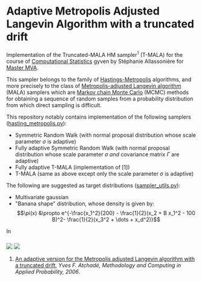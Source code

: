 # Adaptive Metropolis Adjusted Langevin Algorithm with a truncated drift
Implementation of the Truncated-MALA HM sampler<sup>1</sup> (T-MALA) for the course of [Computational Statistics](https://sites.google.com/site/stephanieallassonniere/enseignements/methodes-mcmc-et-applications) gyven by Stéphanie Allassonière for [Master MVA](https://www.master-mva.com).

This sampler belongs to the family of [Hastings-Metropolis](https://en.wikipedia.org/wiki/Metropolis–Hastings_algorithm) algorithms, and more precisely to the class of [Metropolis-adjusted Langevin algorithm](https://en.wikipedia.org/wiki/Metropolis-adjusted_Langevin_algorithm) (MALA) samplers which are [Markov chain Monte Carlo](https://en.wikipedia.org/wiki/Markov_chain_Monte_Carlo) (MCMC) methods for obtaining a sequence of random samples from a probability distribution from which direct sampling is difficult.

This repository notably contains implementation of the following samplers ([hasting_metropolis.py](./hasting_metropolis.py)):
- Symmetric Random Walk (with normal proposal distribution whose scale parameter $\sigma$ is adaptive)
- Fully adaptive Symmetric Random Walk (with normal proposal distribution whose scale parameter $\sigma$ _and_ covariance matrix $\Gamma$ are adaptive)
- Fully adaptive T-MALA (implementation of [1])
- T-MALA (same as above except only the scale parameter $\sigma$ is adaptive)

The following are suggested as target distributions ([sampler_utils.py](/utils/sampler_utils.py)):
- Multivariate gaussian
- "Banana shape" distribution, whose density is given by:
$$\pi(x) &\propto e^{-\frac{x_1^2}{200} - \frac{1}{2}(x_2 + B x_1^2 - 100 B)^2- \frac{1}{2}(x_3^2 + \dots + x_d^2)}$$

In
### 
![](animations/gaussian.gif)
![](animations/banana.gif)


1. [An adaptive version for the Metropolis adjusted Langevin algorithm with a truncated drift](http://dept.stat.lsa.umich.edu/~yvesa/atmala.pdf), _Yves F. Atchadé, Methodology and Computing in Applied Probability, 2006_.
